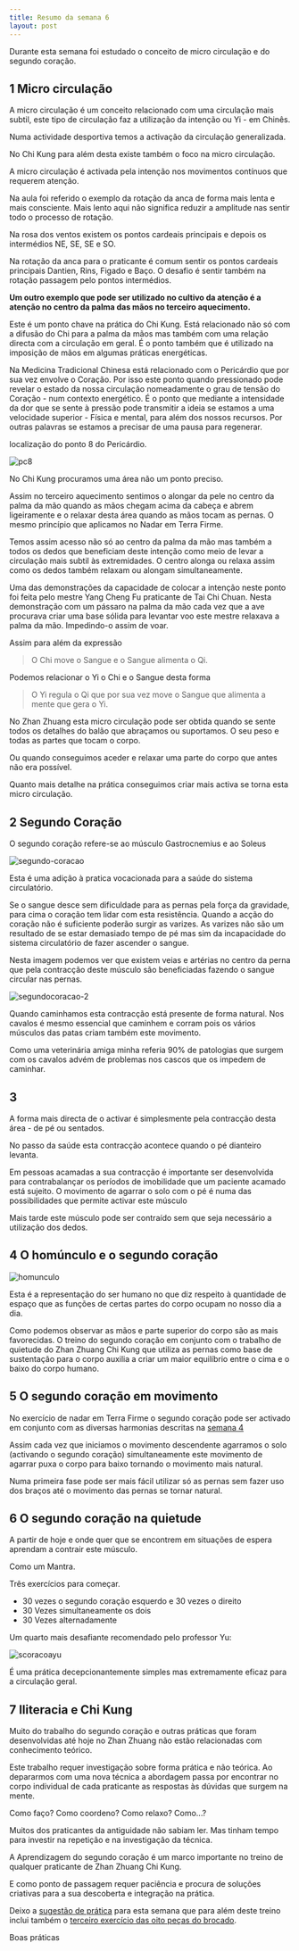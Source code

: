 ```yaml
---
title: Resumo da semana 6
layout: post
---
```

Durante esta semana foi estudado o conceito de micro circulação e do segundo coração. 

## 1 Micro circulação

A micro circulação é um conceito relacionado com uma circulação mais subtil, este tipo de circulação faz a utilização da intenção ou Yi - em Chinês.

Numa actividade desportiva temos a activação da circulação generalizada. 

No Chi Kung para além desta existe também o foco na micro circulação. 

A micro circulação é activada pela intenção nos movimentos contínuos que requerem atenção.

Na aula foi referido o exemplo da rotação da anca de forma mais lenta e mais consciente. Mais lento aqui não significa reduzir a amplitude nas sentir todo o processo de rotação.

Na rosa dos ventos existem os pontos cardeais principais e depois os intermédios NE, SE, SE e SO.

Na rotação da anca para o praticante é comum sentir os pontos cardeais principais Dantien, Rins, Figado e Baço. O desafio é sentir também na rotação passagem pelo pontos intermédios. 

**Um outro exemplo que pode ser utilizado no cultivo da atenção é a atenção no centro da palma das mãos no terceiro aquecimento.**

Este é um ponto chave na prática do Chi Kung. Está relacionado não só com a difusão do Chi para a palma da mãos mas também com uma relação directa com a circulação em geral. É o ponto também que é utilizado na imposição de mãos em algumas práticas energéticas.

Na Medicina Tradicional Chinesa está relacionado com o Pericárdio que por sua vez envolve o Coração. Por isso este ponto quando pressionado pode revelar o estado da nossa circulação nomeadamente o grau de tensão do Coração - num contexto energético. É o ponto que mediante a intensidade da dor que se sente à pressão pode transmitir a ideia se estamos a uma velocidade superior - Física e mental, para além dos nossos recursos. Por outras palavras se estamos a precisar de uma pausa para regenerar. 

localização do ponto 8 do Pericárdio. 

![pc8](http://balancedwomensblog.com/wp-content/uploads/2013/04/peri.-8.jpg)

No Chi Kung procuramos uma área não um ponto preciso.

Assim no terceiro aquecimento sentimos o alongar da pele no centro da palma da mão quando as mãos chegam acima da cabeça e abrem ligeiramente e o relaxar desta área quando as mãos tocam as pernas. O mesmo princípio que aplicamos no Nadar em Terra Firme. 

Temos assim acesso não só ao centro da palma da mão mas também a todos os dedos que beneficiam deste intenção como meio de levar a circulação mais subtil às extremidades. O centro alonga ou relaxa assim como os dedos também relaxam ou alongam simultaneamente. 

Uma das demonstrações da capacidade de colocar a intenção neste ponto foi feita pelo mestre Yang Cheng Fu praticante de Tai Chi Chuan. Nesta demonstração com um pássaro na palma da mão cada vez que a ave procurava criar uma base sólida para levantar voo este mestre relaxava a palma da mão. Impedindo-o assim de voar. 

Assim para além da expressão 

>O Chi move o Sangue e o Sangue alimenta o Qi.

Podemos relacionar o Yi o Chi e o Sangue desta forma 

>O Yi regula o Qi que por sua vez move o Sangue que alimenta a mente que gera o Yi.

No Zhan Zhuang esta micro circulação pode ser obtida quando se sente todos os detalhes do balão que abraçamos ou suportamos. O seu peso e todas as partes que tocam o corpo. 

Ou quando conseguimos aceder e relaxar uma parte do corpo que antes não era possível. 

Quanto mais detalhe na prática conseguimos criar mais activa se torna esta micro circulação. 

## 2 Segundo Coração

O segundo coração refere-se ao músculo Gastrocnemius e ao Soleus 

![segundo-coracao](https://upload.wikimedia.org/wikipedia/commons/8/8e/Gastrocnemius.png)

Esta é uma adição à pratica vocacionada para a saúde do sistema circulatório.

Se o sangue desce sem dificuldade para as pernas pela força da gravidade, para cima o coração tem lidar com esta resistência. Quando a acção do coração não é suficiente poderão surgir as varizes. As varizes não são um resultado de se estar demasiado tempo de pé mas sim da incapacidade do sistema circulatório de fazer ascender o sangue. 

Nesta imagem podemos ver que existem veias e artérias no centro da perna que pela contracção deste músculo são beneficiadas fazendo o sangue circular nas pernas. 

![segundocoracao-2](https://upload.wikimedia.org/wikipedia/commons/0/05/Braus_1921_293.png)

Quando caminhamos esta contracção está presente de forma natural. Nos cavalos é mesmo essencial que caminhem e corram pois os vários músculos das patas criam também este movimento. 

Como uma veterinária amiga minha referia 90% de patologias que surgem com os cavalos advém de problemas nos cascos que os impedem de caminhar.

## 3

A forma mais directa de o activar é simplesmente pela contracção desta área - de pé ou sentados. 

No passo da saúde esta contracção acontece quando o pé dianteiro levanta. 

Em pessoas acamadas a sua contracção é importante ser desenvolvida para contrabalançar os períodos de imobilidade que um paciente acamado está sujeito. 
O movimento de agarrar o solo com o pé é numa das possibilidades que permite activar este músculo 

Mais tarde este músculo pode ser contraído sem que seja necessário a utilização dos dedos.

## 4 O homúnculo e o segundo coração

![homunculo](http://johnesimpson.com/images/cortexman_homunculus_sm_robep.jpg)

Esta é a representação do ser humano no que diz respeito à quantidade de espaço que as funções de certas partes do corpo ocupam no nosso dia a dia. 

Como podemos observar as mãos e parte superior do corpo são as mais favorecidas. O treino do segundo coração em conjunto com o trabalho de quietude do Zhan Zhuang Chi Kung que utiliza as pernas como base de sustentação para o corpo auxilia a criar um maior equilíbrio entre o cima e o baixo do corpo humano.  

## 5 O segundo coração em movimento

No exercício de nadar em Terra Firme o segundo coração pode ser activado em conjunto com as diversas harmonias descritas na [semana 4](http://b3regulares.devagar.org/2014/04/25/semana4.html) 

Assim cada vez que iniciamos o movimento descendente agarramos o solo (activando o segundo coração) simultaneamente este movimento de agarrar puxa o corpo para baixo tornando o movimento mais natural. 

Numa primeira fase pode ser mais fácil utilizar só as pernas sem fazer uso dos braços até o movimento das pernas se tornar natural. 

## 6 O segundo coração na quietude

A partir de hoje e onde quer que se encontrem em situações de espera aprendam a contrair este músculo. 

Como um Mantra. 

Três exercícios para começar. 

+ 30 vezes o segundo coração esquerdo e 30 vezes o direito
+ 30 Vezes simultaneamente os dois 
+ 30 Vezes alternadamente 

Um quarto mais desafiante recomendado pelo professor Yu:

![scoracoayu](https://s3-eu-west-1.amazonaws.com/ckdojo-habits/HaMar2014/regulares/scoracaoyu.png)

É uma prática decepcionantemente simples mas extremamente eficaz para a circulação geral.

## 7 Iliteracia e Chi Kung

Muito do trabalho do segundo coração e outras práticas que foram desenvolvidas até hoje no Zhan Zhuang não estão relacionadas com conhecimento teórico.

Este trabalho requer investigação sobre forma prática e não teórica. Ao depararmos com uma nova técnica a abordagem passa por encontrar no corpo individual de cada praticante as respostas às dúvidas que surgem na mente. 

Como faço?
Como coordeno?
Como relaxo?
Como...?

Muitos dos praticantes da antiguidade não sabiam ler. Mas tinham tempo para investir na repetição e na investigação da técnica. 

A Aprendizagem do segundo coração é um marco importante no treino de qualquer praticante de Zhan Zhuang Chi Kung.

E como ponto de passagem requer paciência e procura de soluções criativas para a sua descoberta e integração na prática. 
  
Deixo a [sugestão de prática](https://s3-eu-west-1.amazonaws.com/ckdojo-habits/HaMar2014/regulares/rsemana6-8.pdf) para esta semana que para além deste treino inclui também o [terceiro exercício das oito peças do brocado](https://s3-eu-west-1.amazonaws.com/ck-language/bdj3.mp4). 

Boas práticas
